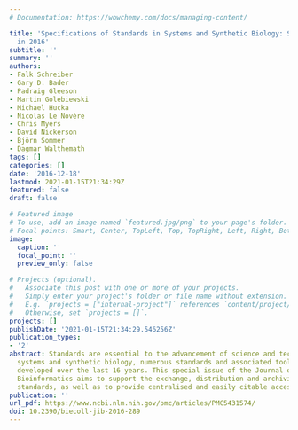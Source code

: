 ```yaml
---
# Documentation: https://wowchemy.com/docs/managing-content/

title: 'Specifications of Standards in Systems and Synthetic Biology: Status and Developments
  in 2016'
subtitle: ''
summary: ''
authors:
- Falk Schreiber
- Gary D. Bader
- Padraig Gleeson
- Martin Golebiewski
- Michael Hucka
- Nicolas Le Novére
- Chris Myers
- David Nickerson
- Björn Sommer
- Dagmar Walthemath
tags: []
categories: []
date: '2016-12-18'
lastmod: 2021-01-15T21:34:29Z
featured: false
draft: false

# Featured image
# To use, add an image named `featured.jpg/png` to your page's folder.
# Focal points: Smart, Center, TopLeft, Top, TopRight, Left, Right, BottomLeft, Bottom, BottomRight.
image:
  caption: ''
  focal_point: ''
  preview_only: false

# Projects (optional).
#   Associate this post with one or more of your projects.
#   Simply enter your project's folder or file name without extension.
#   E.g. `projects = ["internal-project"]` references `content/project/deep-learning/index.md`.
#   Otherwise, set `projects = []`.
projects: []
publishDate: '2021-01-15T21:34:29.546256Z'
publication_types:
- '2'
abstract: Standards are essential to the advancement of science and technology. In
  systems and synthetic biology, numerous standards and associated tools have been
  developed over the last 16 years. This special issue of the Journal of Integrative
  Bioinformatics aims to support the exchange, distribution and archiving of these
  standards, as well as to provide centralised and easily citable access to them.
publication: ''
url_pdf: https://www.ncbi.nlm.nih.gov/pmc/articles/PMC5431574/
doi: 10.2390/biecoll-jib-2016-289
---
```

